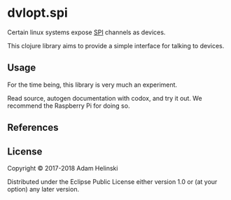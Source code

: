 # dvlopt.spi

Certain linux systems expose
[SPI](https://en.wikipedia.org/wiki/Serial_Peripheral_Interface_Bus) channels as
devices.

This clojure library aims to provide a simple interface for talking to devices.

## Usage

For the time being, this library is very much an experiment.

Read source, autogen documentation with codox, and try it out. We recommend the
Raspberry Pi for doing so.

## References

[](http://elixir.free-electrons.com/linux/v4.15-rc4/source/include/uapi/linux/spi/spidev.h)
[](http://linux-sunxi.org/SPIdev)

## License

Copyright © 2017-2018 Adam Helinski

Distributed under the Eclipse Public License either version 1.0 or (at
your option) any later version.
